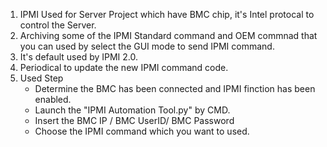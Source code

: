 1. IPMI Used for Server Project which have BMC chip, it's Intel protocal to control the Server.
2. Archiving some of the IPMI Standard command and OEM commnad that you can used by select the GUI mode to send IPMI command. 
3. It's default used by IPMI 2.0.
4. Periodical to update the new IPMI command code. 
5. Used Step
     - Determine the BMC has been connected and IPMI finction has been enabled. 
     - Launch the "IPMI Automation Tool.py" by CMD.
     - Insert the BMC IP / BMC UserID/ BMC Password
     - Choose the IPMI command which you want to used. 
